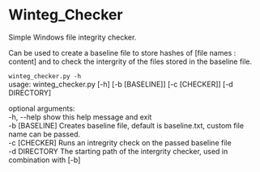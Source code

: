 # Winteg_Checker
Simple Windows file integrity checker.

Can be used to create a baseline file to store hashes of [file names : content] and to check the intergrity of the files stored in the baseline file.    

`winteg_checker.py -h`  
usage: winteg_checker.py [-h] [-b [BASELINE]] [-c [CHECKER]] [-d DIRECTORY]  

optional arguments:  
  -h, --help     show this help message and exit  
  -b [BASELINE]  Creates baseline file, default is baseline.txt, custom file
                 name can be passed.  
  -c [CHECKER]   Runs an intregrity check on the passed baseline file  
  -d DIRECTORY   The starting path of the intergrity checker, used in
                 combination with [-b]
